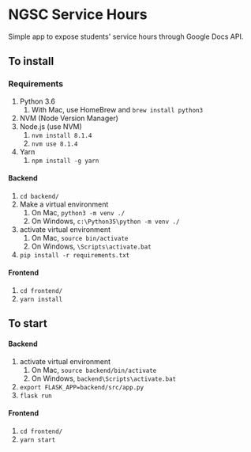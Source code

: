 # NGSC Service Hours
Simple app to expose students' service hours through Google Docs API.

## To install

### Requirements
1. Python 3.6
    1. With Mac, use HomeBrew and `brew install python3`
1. NVM (Node Version Manager) 
1. Node.js (use NVM)
    1. `nvm install 8.1.4`
    1. `nvm use 8.1.4`
1. Yarn
    1. `npm install -g yarn`

#### Backend
1. `cd backend/`
1. Make a virtual environment
    1. On Mac, `python3 -m venv ./`
    1. On Windows, `c:\Python35\python -m venv ./` 
1. activate virtual environment
    1. On Mac, `source bin/activate`
    1. On Windows, `\Scripts\activate.bat`
1. `pip install -r requirements.txt`

#### Frontend
1. `cd frontend/`
1. `yarn install`

## To start

#### Backend
1. activate virtual environment
    1. On Mac, `source backend/bin/activate`
    1. On Windows, `backend\Scripts\activate.bat`
1. `export FLASK_APP=backend/src/app.py`
1. `flask run`

#### Frontend
1. `cd frontend/`
1. `yarn start`
